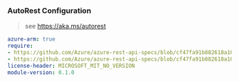 ### AutoRest Configuration

> see https://aka.ms/autorest

``` yaml
azure-arm: true
require:
- https://github.com/Azure/azure-rest-api-specs/blob/cf47fa91b882618a1043e3aeb5803b3a7397cd08/specification/web/resource-manager/readme.md
- https://github.com/Azure/azure-rest-api-specs/blob/cf47fa91b882618a1043e3aeb5803b3a7397cd08/specification/web/resource-manager/readme.go.md
license-header: MICROSOFT_MIT_NO_VERSION
module-version: 0.1.0

```